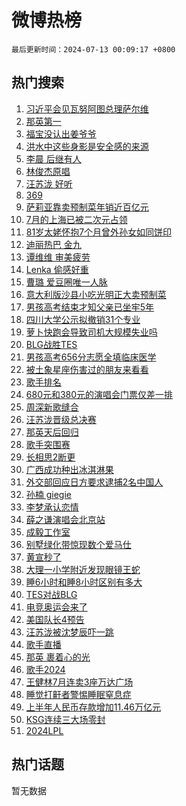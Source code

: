 # 微博热榜

`最后更新时间：2024-07-13 00:09:17 +0800`

## 热门搜索

1. [习近平会见瓦努阿图总理萨尔维](https://m.weibo.cn/search?containerid=100103type%3D1%26t%3D10%26q%3D%23%E4%B9%A0%E8%BF%91%E5%B9%B3%E4%BC%9A%E8%A7%81%E7%93%A6%E5%8A%AA%E9%98%BF%E5%9B%BE%E6%80%BB%E7%90%86%E8%90%A8%E5%B0%94%E7%BB%B4%23&stream_entry_id=51&isnewpage=1&extparam=seat%3D1%26q%3D%2523%25E4%25B9%25A0%25E8%25BF%2591%25E5%25B9%25B3%25E4%25BC%259A%25E8%25A7%2581%25E7%2593%25A6%25E5%258A%25AA%25E9%2598%25BF%25E5%259B%25BE%25E6%2580%25BB%25E7%2590%2586%25E8%2590%25A8%25E5%25B0%2594%25E7%25BB%25B4%2523%26dgr%3D0%26cate%3D10103%26stream_entry_id%3D51%26filter_type%3Drealtimehot%26pos%3D0%26c_type%3D51%26display_time%3D1720800556%26pre_seqid%3D172080055615302665058)
1. [那英第一](https://m.weibo.cn/search?containerid=100103type%3D1%26t%3D10%26q%3D%E9%82%A3%E8%8B%B1%E7%AC%AC%E4%B8%80&stream_entry_id=31&isnewpage=1&extparam=seat%3D1%26cate%3D5001%26lcate%3D5001%26pos%3D0%26realpos%3D1%26q%3D%25E9%2582%25A3%25E8%258B%25B1%25E7%25AC%25AC%25E4%25B8%2580%26dgr%3D0%26flag%3D2%26stream_entry_id%3D31%26filter_type%3Drealtimehot%26band_rank%3D1%26c_type%3D31%26display_time%3D1720800556%26pre_seqid%3D172080055615302665058)
1. [福宝没认出姜爷爷](https://m.weibo.cn/search?containerid=100103type%3D1%26t%3D10%26q%3D%23%E7%A6%8F%E5%AE%9D%E6%B2%A1%E8%AE%A4%E5%87%BA%E5%A7%9C%E7%88%B7%E7%88%B7%23&stream_entry_id=31&isnewpage=1&extparam=seat%3D1%26cate%3D5001%26lcate%3D5001%26pos%3D1%26realpos%3D2%26q%3D%2523%25E7%25A6%258F%25E5%25AE%259D%25E6%25B2%25A1%25E8%25AE%25A4%25E5%2587%25BA%25E5%25A7%259C%25E7%2588%25B7%25E7%2588%25B7%2523%26dgr%3D0%26flag%3D2%26stream_entry_id%3D31%26filter_type%3Drealtimehot%26band_rank%3D2%26c_type%3D31%26display_time%3D1720800556%26pre_seqid%3D172080055615302665058)
1. [洪水中这些身影是安全感的来源](https://m.weibo.cn/search?containerid=100103type%3D1%26t%3D10%26q%3D%23%E6%B4%AA%E6%B0%B4%E4%B8%AD%E8%BF%99%E4%BA%9B%E8%BA%AB%E5%BD%B1%E6%98%AF%E5%AE%89%E5%85%A8%E6%84%9F%E7%9A%84%E6%9D%A5%E6%BA%90%23&stream_entry_id=31&isnewpage=1&extparam=seat%3D1%26cate%3D5001%26lcate%3D5001%26pos%3D2%26realpos%3D3%26q%3D%2523%25E6%25B4%25AA%25E6%25B0%25B4%25E4%25B8%25AD%25E8%25BF%2599%25E4%25BA%259B%25E8%25BA%25AB%25E5%25BD%25B1%25E6%2598%25AF%25E5%25AE%2589%25E5%2585%25A8%25E6%2584%259F%25E7%259A%2584%25E6%259D%25A5%25E6%25BA%2590%2523%26dgr%3D0%26flag%3D0%26stream_entry_id%3D31%26filter_type%3Drealtimehot%26band_rank%3D3%26c_type%3D31%26display_time%3D1720800556%26pre_seqid%3D172080055615302665058)
1. [李晨 后继有人](https://m.weibo.cn/search?containerid=100103type%3D1%26t%3D10%26q%3D%E6%9D%8E%E6%99%A8+%E5%90%8E%E7%BB%A7%E6%9C%89%E4%BA%BA&stream_entry_id=31&isnewpage=1&extparam=seat%3D1%26cate%3D5001%26lcate%3D5001%26pos%3D3%26realpos%3D4%26q%3D%25E6%259D%258E%25E6%2599%25A8%2520%25E5%2590%258E%25E7%25BB%25A7%25E6%259C%2589%25E4%25BA%25BA%26dgr%3D0%26flag%3D1%26stream_entry_id%3D31%26filter_type%3Drealtimehot%26band_rank%3D4%26c_type%3D31%26display_time%3D1720800556%26pre_seqid%3D172080055615302665058)
1. [林俊杰原唱](https://m.weibo.cn/search?containerid=100103type%3D1%26t%3D10%26q%3D%E6%9E%97%E4%BF%8A%E6%9D%B0%E5%8E%9F%E5%94%B1&stream_entry_id=31&isnewpage=1&extparam=seat%3D1%26cate%3D5001%26lcate%3D5001%26pos%3D4%26realpos%3D5%26q%3D%25E6%259E%2597%25E4%25BF%258A%25E6%259D%25B0%25E5%258E%259F%25E5%2594%25B1%26dgr%3D0%26flag%3D1%26stream_entry_id%3D31%26filter_type%3Drealtimehot%26band_rank%3D5%26c_type%3D31%26display_time%3D1720800556%26pre_seqid%3D172080055615302665058)
1. [汪苏泷 好听](https://m.weibo.cn/search?containerid=100103type%3D1%26t%3D10%26q%3D%E6%B1%AA%E8%8B%8F%E6%B3%B7+%E5%A5%BD%E5%90%AC&stream_entry_id=31&isnewpage=1&extparam=seat%3D1%26cate%3D5001%26lcate%3D5001%26pos%3D5%26realpos%3D6%26q%3D%25E6%25B1%25AA%25E8%258B%258F%25E6%25B3%25B7%2520%25E5%25A5%25BD%25E5%2590%25AC%26dgr%3D0%26flag%3D2%26stream_entry_id%3D31%26filter_type%3Drealtimehot%26band_rank%3D6%26c_type%3D31%26display_time%3D1720800556%26pre_seqid%3D172080055615302665058)
1. [369](https://m.weibo.cn/search?containerid=100103type%3D1%26t%3D10%26q%3D369&stream_entry_id=31&isnewpage=1&extparam=seat%3D1%26cate%3D5001%26lcate%3D5001%26pos%3D6%26realpos%3D7%26q%3D369%26dgr%3D0%26flag%3D1%26stream_entry_id%3D31%26filter_type%3Drealtimehot%26band_rank%3D7%26c_type%3D31%26display_time%3D1720800556%26pre_seqid%3D172080055615302665058)
1. [萨莉亚靠卖预制菜年销近百亿元](https://m.weibo.cn/search?containerid=100103type%3D1%26t%3D10%26q%3D%23%E8%90%A8%E8%8E%89%E4%BA%9A%E9%9D%A0%E5%8D%96%E9%A2%84%E5%88%B6%E8%8F%9C%E5%B9%B4%E9%94%80%E8%BF%91%E7%99%BE%E4%BA%BF%E5%85%83%23&stream_entry_id=31&isnewpage=1&extparam=seat%3D1%26cate%3D5001%26lcate%3D5001%26pos%3D7%26realpos%3D8%26q%3D%2523%25E8%2590%25A8%25E8%258E%2589%25E4%25BA%259A%25E9%259D%25A0%25E5%258D%2596%25E9%25A2%2584%25E5%2588%25B6%25E8%258F%259C%25E5%25B9%25B4%25E9%2594%2580%25E8%25BF%2591%25E7%2599%25BE%25E4%25BA%25BF%25E5%2585%2583%2523%26dgr%3D0%26flag%3D0%26stream_entry_id%3D31%26filter_type%3Drealtimehot%26band_rank%3D8%26c_type%3D31%26display_time%3D1720800556%26pre_seqid%3D172080055615302665058)
1. [7月的上海已被二次元占领](https://m.weibo.cn/search?containerid=100103type%3D1%26t%3D10%26q%3D%237%E6%9C%88%E7%9A%84%E4%B8%8A%E6%B5%B7%E5%B7%B2%E8%A2%AB%E4%BA%8C%E6%AC%A1%E5%85%83%E5%8D%A0%E9%A2%86%23&stream_entry_id=31&isnewpage=1&extparam=seat%3D1%26cate%3D5001%26lcate%3D5001%26pos%3D8%26realpos%3D9%26q%3D%25237%25E6%259C%2588%25E7%259A%2584%25E4%25B8%258A%25E6%25B5%25B7%25E5%25B7%25B2%25E8%25A2%25AB%25E4%25BA%258C%25E6%25AC%25A1%25E5%2585%2583%25E5%258D%25A0%25E9%25A2%2586%2523%26dgr%3D0%26flag%3D2%26stream_entry_id%3D31%26filter_type%3Drealtimehot%26band_rank%3D9%26c_type%3D31%26display_time%3D1720800556%26pre_seqid%3D172080055615302665058)
1. [81岁太姥怀抱7个月曾外孙女如同饼印](https://m.weibo.cn/search?containerid=100103type%3D1%26t%3D10%26q%3D%2381%E5%B2%81%E5%A4%AA%E5%A7%A5%E6%80%80%E6%8A%B17%E4%B8%AA%E6%9C%88%E6%9B%BE%E5%A4%96%E5%AD%99%E5%A5%B3%E5%A6%82%E5%90%8C%E9%A5%BC%E5%8D%B0%23&stream_entry_id=31&isnewpage=1&extparam=seat%3D1%26cate%3D5001%26lcate%3D5001%26pos%3D9%26realpos%3D10%26q%3D%252381%25E5%25B2%2581%25E5%25A4%25AA%25E5%25A7%25A5%25E6%2580%2580%25E6%258A%25B17%25E4%25B8%25AA%25E6%259C%2588%25E6%259B%25BE%25E5%25A4%2596%25E5%25AD%2599%25E5%25A5%25B3%25E5%25A6%2582%25E5%2590%258C%25E9%25A5%25BC%25E5%258D%25B0%2523%26dgr%3D0%26flag%3D32768%26stream_entry_id%3D31%26filter_type%3Drealtimehot%26band_rank%3D10%26c_type%3D31%26display_time%3D1720800556%26pre_seqid%3D172080055615302665058)
1. [迪丽热巴 金九](https://m.weibo.cn/search?containerid=100103type%3D1%26t%3D10%26q%3D%E8%BF%AA%E4%B8%BD%E7%83%AD%E5%B7%B4+%E9%87%91%E4%B9%9D&stream_entry_id=31&isnewpage=1&extparam=seat%3D1%26cate%3D5001%26lcate%3D5001%26pos%3D10%26realpos%3D11%26q%3D%25E8%25BF%25AA%25E4%25B8%25BD%25E7%2583%25AD%25E5%25B7%25B4%2520%25E9%2587%2591%25E4%25B9%259D%26dgr%3D0%26flag%3D2%26stream_entry_id%3D31%26filter_type%3Drealtimehot%26band_rank%3D11%26c_type%3D31%26display_time%3D1720800556%26pre_seqid%3D172080055615302665058)
1. [谭维维 审美疲劳](https://m.weibo.cn/search?containerid=100103type%3D1%26t%3D10%26q%3D%E8%B0%AD%E7%BB%B4%E7%BB%B4+%E5%AE%A1%E7%BE%8E%E7%96%B2%E5%8A%B3&stream_entry_id=31&isnewpage=1&extparam=seat%3D1%26cate%3D5001%26lcate%3D5001%26pos%3D11%26realpos%3D12%26q%3D%25E8%25B0%25AD%25E7%25BB%25B4%25E7%25BB%25B4%2520%25E5%25AE%25A1%25E7%25BE%258E%25E7%2596%25B2%25E5%258A%25B3%26dgr%3D0%26flag%3D0%26stream_entry_id%3D31%26filter_type%3Drealtimehot%26band_rank%3D12%26c_type%3D31%26display_time%3D1720800556%26pre_seqid%3D172080055615302665058)
1. [Lenka 偷感好重](https://m.weibo.cn/search?containerid=100103type%3D1%26t%3D10%26q%3DLenka+%E5%81%B7%E6%84%9F%E5%A5%BD%E9%87%8D&stream_entry_id=31&isnewpage=1&extparam=seat%3D1%26cate%3D5001%26lcate%3D5001%26pos%3D12%26realpos%3D13%26q%3DLenka%2520%25E5%2581%25B7%25E6%2584%259F%25E5%25A5%25BD%25E9%2587%258D%26dgr%3D0%26flag%3D0%26stream_entry_id%3D31%26filter_type%3Drealtimehot%26band_rank%3D13%26c_type%3D31%26display_time%3D1720800556%26pre_seqid%3D172080055615302665058)
1. [曹璐 爱豆圈唯一人脉](https://m.weibo.cn/search?containerid=100103type%3D1%26t%3D10%26q%3D%E6%9B%B9%E7%92%90+%E7%88%B1%E8%B1%86%E5%9C%88%E5%94%AF%E4%B8%80%E4%BA%BA%E8%84%89&stream_entry_id=31&isnewpage=1&extparam=seat%3D1%26cate%3D5001%26lcate%3D5001%26pos%3D13%26realpos%3D14%26q%3D%25E6%259B%25B9%25E7%2592%2590%2520%25E7%2588%25B1%25E8%25B1%2586%25E5%259C%2588%25E5%2594%25AF%25E4%25B8%2580%25E4%25BA%25BA%25E8%2584%2589%26dgr%3D0%26flag%3D1%26stream_entry_id%3D31%26filter_type%3Drealtimehot%26band_rank%3D14%26c_type%3D31%26display_time%3D1720800556%26pre_seqid%3D172080055615302665058)
1. [意大利版沙县小吃光明正大卖预制菜](https://m.weibo.cn/search?containerid=100103type%3D1%26t%3D10%26q%3D%23%E6%84%8F%E5%A4%A7%E5%88%A9%E7%89%88%E6%B2%99%E5%8E%BF%E5%B0%8F%E5%90%83%E5%85%89%E6%98%8E%E6%AD%A3%E5%A4%A7%E5%8D%96%E9%A2%84%E5%88%B6%E8%8F%9C%23&stream_entry_id=31&isnewpage=1&extparam=seat%3D1%26cate%3D5001%26lcate%3D5001%26pos%3D14%26realpos%3D15%26q%3D%2523%25E6%2584%258F%25E5%25A4%25A7%25E5%2588%25A9%25E7%2589%2588%25E6%25B2%2599%25E5%258E%25BF%25E5%25B0%258F%25E5%2590%2583%25E5%2585%2589%25E6%2598%258E%25E6%25AD%25A3%25E5%25A4%25A7%25E5%258D%2596%25E9%25A2%2584%25E5%2588%25B6%25E8%258F%259C%2523%26dgr%3D0%26flag%3D0%26stream_entry_id%3D31%26filter_type%3Drealtimehot%26band_rank%3D15%26c_type%3D31%26display_time%3D1720800556%26pre_seqid%3D172080055615302665058)
1. [男孩高考结束才知父亲已坐牢5年](https://m.weibo.cn/search?containerid=100103type%3D1%26t%3D10%26q%3D%23%E7%94%B7%E5%AD%A9%E9%AB%98%E8%80%83%E7%BB%93%E6%9D%9F%E6%89%8D%E7%9F%A5%E7%88%B6%E4%BA%B2%E5%B7%B2%E5%9D%90%E7%89%A25%E5%B9%B4%23&stream_entry_id=31&isnewpage=1&extparam=seat%3D1%26cate%3D5001%26lcate%3D5001%26pos%3D15%26realpos%3D16%26q%3D%2523%25E7%2594%25B7%25E5%25AD%25A9%25E9%25AB%2598%25E8%2580%2583%25E7%25BB%2593%25E6%259D%259F%25E6%2589%258D%25E7%259F%25A5%25E7%2588%25B6%25E4%25BA%25B2%25E5%25B7%25B2%25E5%259D%2590%25E7%2589%25A25%25E5%25B9%25B4%2523%26dgr%3D0%26flag%3D0%26stream_entry_id%3D31%26filter_type%3Drealtimehot%26band_rank%3D16%26c_type%3D31%26display_time%3D1720800556%26pre_seqid%3D172080055615302665058)
1. [四川大学公示拟撤销31个专业](https://m.weibo.cn/search?containerid=100103type%3D1%26t%3D10%26q%3D%23%E5%9B%9B%E5%B7%9D%E5%A4%A7%E5%AD%A6%E5%85%AC%E7%A4%BA%E6%8B%9F%E6%92%A4%E9%94%8031%E4%B8%AA%E4%B8%93%E4%B8%9A%23&stream_entry_id=31&isnewpage=1&extparam=seat%3D1%26cate%3D5001%26lcate%3D5001%26pos%3D16%26realpos%3D17%26q%3D%2523%25E5%259B%259B%25E5%25B7%259D%25E5%25A4%25A7%25E5%25AD%25A6%25E5%2585%25AC%25E7%25A4%25BA%25E6%258B%259F%25E6%2592%25A4%25E9%2594%258031%25E4%25B8%25AA%25E4%25B8%2593%25E4%25B8%259A%2523%26dgr%3D0%26flag%3D0%26stream_entry_id%3D31%26filter_type%3Drealtimehot%26band_rank%3D17%26c_type%3D31%26display_time%3D1720800556%26pre_seqid%3D172080055615302665058)
1. [萝卜快跑会导致司机大规模失业吗](https://m.weibo.cn/search?containerid=100103type%3D1%26t%3D10%26q%3D%23%E8%90%9D%E5%8D%9C%E5%BF%AB%E8%B7%91%E4%BC%9A%E5%AF%BC%E8%87%B4%E5%8F%B8%E6%9C%BA%E5%A4%A7%E8%A7%84%E6%A8%A1%E5%A4%B1%E4%B8%9A%E5%90%97%23&stream_entry_id=31&isnewpage=1&extparam=seat%3D1%26cate%3D5001%26lcate%3D5001%26pos%3D17%26realpos%3D18%26q%3D%2523%25E8%2590%259D%25E5%258D%259C%25E5%25BF%25AB%25E8%25B7%2591%25E4%25BC%259A%25E5%25AF%25BC%25E8%2587%25B4%25E5%258F%25B8%25E6%259C%25BA%25E5%25A4%25A7%25E8%25A7%2584%25E6%25A8%25A1%25E5%25A4%25B1%25E4%25B8%259A%25E5%2590%2597%2523%26dgr%3D0%26flag%3D0%26stream_entry_id%3D31%26filter_type%3Drealtimehot%26band_rank%3D18%26c_type%3D31%26display_time%3D1720800556%26pre_seqid%3D172080055615302665058)
1. [BLG战胜TES](https://m.weibo.cn/search?containerid=100103type%3D1%26t%3D10%26q%3D%23BLG%E6%88%98%E8%83%9CTES%23&stream_entry_id=31&isnewpage=1&extparam=seat%3D1%26cate%3D5001%26lcate%3D5001%26pos%3D18%26realpos%3D19%26q%3D%2523BLG%25E6%2588%2598%25E8%2583%259CTES%2523%26dgr%3D0%26flag%3D1%26stream_entry_id%3D31%26filter_type%3Drealtimehot%26band_rank%3D19%26c_type%3D31%26display_time%3D1720800556%26pre_seqid%3D172080055615302665058)
1. [男孩高考656分志愿全填临床医学](https://m.weibo.cn/search?containerid=100103type%3D1%26t%3D10%26q%3D%23%E7%94%B7%E5%AD%A9%E9%AB%98%E8%80%83656%E5%88%86%E5%BF%97%E6%84%BF%E5%85%A8%E5%A1%AB%E4%B8%B4%E5%BA%8A%E5%8C%BB%E5%AD%A6%23&stream_entry_id=31&isnewpage=1&extparam=seat%3D1%26cate%3D5001%26lcate%3D5001%26pos%3D19%26realpos%3D20%26q%3D%2523%25E7%2594%25B7%25E5%25AD%25A9%25E9%25AB%2598%25E8%2580%2583656%25E5%2588%2586%25E5%25BF%2597%25E6%2584%25BF%25E5%2585%25A8%25E5%25A1%25AB%25E4%25B8%25B4%25E5%25BA%258A%25E5%258C%25BB%25E5%25AD%25A6%2523%26dgr%3D0%26flag%3D32768%26stream_entry_id%3D31%26filter_type%3Drealtimehot%26band_rank%3D20%26c_type%3D31%26display_time%3D1720800556%26pre_seqid%3D172080055615302665058)
1. [被土象星座伤害过的朋友来看看](https://m.weibo.cn/search?containerid=100103type%3D1%26t%3D10%26q%3D%23%E8%A2%AB%E5%9C%9F%E8%B1%A1%E6%98%9F%E5%BA%A7%E4%BC%A4%E5%AE%B3%E8%BF%87%E7%9A%84%E6%9C%8B%E5%8F%8B%E6%9D%A5%E7%9C%8B%E7%9C%8B%23&stream_entry_id=31&isnewpage=1&extparam=seat%3D1%26cate%3D5001%26lcate%3D5001%26pos%3D20%26realpos%3D21%26q%3D%2523%25E8%25A2%25AB%25E5%259C%259F%25E8%25B1%25A1%25E6%2598%259F%25E5%25BA%25A7%25E4%25BC%25A4%25E5%25AE%25B3%25E8%25BF%2587%25E7%259A%2584%25E6%259C%258B%25E5%258F%258B%25E6%259D%25A5%25E7%259C%258B%25E7%259C%258B%2523%26dgr%3D0%26flag%3D1%26stream_entry_id%3D31%26filter_type%3Drealtimehot%26band_rank%3D21%26c_type%3D31%26display_time%3D1720800556%26pre_seqid%3D172080055615302665058)
1. [歌手排名](https://m.weibo.cn/search?containerid=100103type%3D1%26t%3D10%26q%3D%E6%AD%8C%E6%89%8B%E6%8E%92%E5%90%8D&stream_entry_id=31&isnewpage=1&extparam=seat%3D1%26cate%3D5001%26lcate%3D5001%26pos%3D21%26realpos%3D22%26q%3D%25E6%25AD%258C%25E6%2589%258B%25E6%258E%2592%25E5%2590%258D%26dgr%3D0%26flag%3D0%26stream_entry_id%3D31%26filter_type%3Drealtimehot%26band_rank%3D22%26c_type%3D31%26display_time%3D1720800556%26pre_seqid%3D172080055615302665058)
1. [680元和380元的演唱会门票仅差一排](https://m.weibo.cn/search?containerid=100103type%3D1%26t%3D10%26q%3D%23680%E5%85%83%E5%92%8C380%E5%85%83%E7%9A%84%E6%BC%94%E5%94%B1%E4%BC%9A%E9%97%A8%E7%A5%A8%E4%BB%85%E5%B7%AE%E4%B8%80%E6%8E%92%23&stream_entry_id=31&isnewpage=1&extparam=seat%3D1%26cate%3D5001%26lcate%3D5001%26pos%3D22%26realpos%3D23%26q%3D%2523680%25E5%2585%2583%25E5%2592%258C380%25E5%2585%2583%25E7%259A%2584%25E6%25BC%2594%25E5%2594%25B1%25E4%25BC%259A%25E9%2597%25A8%25E7%25A5%25A8%25E4%25BB%2585%25E5%25B7%25AE%25E4%25B8%2580%25E6%258E%2592%2523%26dgr%3D0%26flag%3D0%26stream_entry_id%3D31%26filter_type%3Drealtimehot%26band_rank%3D23%26c_type%3D31%26display_time%3D1720800556%26pre_seqid%3D172080055615302665058)
1. [周深新歌缝合](https://m.weibo.cn/search?containerid=100103type%3D1%26t%3D10%26q%3D%23%E5%91%A8%E6%B7%B1%E6%96%B0%E6%AD%8C%E7%BC%9D%E5%90%88%23&stream_entry_id=31&isnewpage=1&extparam=seat%3D1%26cate%3D5001%26lcate%3D5001%26pos%3D23%26realpos%3D24%26q%3D%2523%25E5%2591%25A8%25E6%25B7%25B1%25E6%2596%25B0%25E6%25AD%258C%25E7%25BC%259D%25E5%2590%2588%2523%26dgr%3D0%26flag%3D1%26stream_entry_id%3D31%26filter_type%3Drealtimehot%26band_rank%3D24%26c_type%3D31%26display_time%3D1720800556%26pre_seqid%3D172080055615302665058)
1. [汪苏泷晋级总决赛](https://m.weibo.cn/search?containerid=100103type%3D1%26t%3D10%26q%3D%23%E6%B1%AA%E8%8B%8F%E6%B3%B7%E6%99%8B%E7%BA%A7%E6%80%BB%E5%86%B3%E8%B5%9B%23&stream_entry_id=31&isnewpage=1&extparam=seat%3D1%26cate%3D5001%26lcate%3D5001%26pos%3D24%26realpos%3D25%26q%3D%2523%25E6%25B1%25AA%25E8%258B%258F%25E6%25B3%25B7%25E6%2599%258B%25E7%25BA%25A7%25E6%2580%25BB%25E5%2586%25B3%25E8%25B5%259B%2523%26dgr%3D0%26flag%3D1%26stream_entry_id%3D31%26filter_type%3Drealtimehot%26band_rank%3D25%26c_type%3D31%26display_time%3D1720800556%26pre_seqid%3D172080055615302665058)
1. [那英天后回归](https://m.weibo.cn/search?containerid=100103type%3D1%26t%3D10%26q%3D%E9%82%A3%E8%8B%B1%E5%A4%A9%E5%90%8E%E5%9B%9E%E5%BD%92&stream_entry_id=31&isnewpage=1&extparam=seat%3D1%26cate%3D5001%26lcate%3D5001%26pos%3D25%26realpos%3D26%26q%3D%25E9%2582%25A3%25E8%258B%25B1%25E5%25A4%25A9%25E5%2590%258E%25E5%259B%259E%25E5%25BD%2592%26dgr%3D0%26flag%3D0%26stream_entry_id%3D31%26filter_type%3Drealtimehot%26band_rank%3D26%26c_type%3D31%26display_time%3D1720800556%26pre_seqid%3D172080055615302665058)
1. [歌手突围赛](https://m.weibo.cn/search?containerid=100103type%3D1%26t%3D10%26q%3D%E6%AD%8C%E6%89%8B%E7%AA%81%E5%9B%B4%E8%B5%9B&stream_entry_id=31&isnewpage=1&extparam=seat%3D1%26cate%3D5001%26lcate%3D5001%26pos%3D26%26realpos%3D27%26q%3D%25E6%25AD%258C%25E6%2589%258B%25E7%25AA%2581%25E5%259B%25B4%25E8%25B5%259B%26dgr%3D0%26flag%3D1%26stream_entry_id%3D31%26filter_type%3Drealtimehot%26band_rank%3D27%26c_type%3D31%26display_time%3D1720800556%26pre_seqid%3D172080055615302665058)
1. [长相思2断更](https://m.weibo.cn/search?containerid=100103type%3D1%26t%3D10%26q%3D%E9%95%BF%E7%9B%B8%E6%80%9D2%E6%96%AD%E6%9B%B4&stream_entry_id=31&isnewpage=1&extparam=seat%3D1%26cate%3D5001%26lcate%3D5001%26pos%3D27%26realpos%3D28%26q%3D%25E9%2595%25BF%25E7%259B%25B8%25E6%2580%259D2%25E6%2596%25AD%25E6%259B%25B4%26dgr%3D0%26flag%3D0%26stream_entry_id%3D31%26filter_type%3Drealtimehot%26band_rank%3D28%26c_type%3D31%26display_time%3D1720800556%26pre_seqid%3D172080055615302665058)
1. [广西成功种出冰淇淋果](https://m.weibo.cn/search?containerid=100103type%3D1%26t%3D10%26q%3D%23%E5%B9%BF%E8%A5%BF%E6%88%90%E5%8A%9F%E7%A7%8D%E5%87%BA%E5%86%B0%E6%B7%87%E6%B7%8B%E6%9E%9C%23&stream_entry_id=31&isnewpage=1&extparam=seat%3D1%26cate%3D5001%26lcate%3D5001%26pos%3D28%26realpos%3D29%26q%3D%2523%25E5%25B9%25BF%25E8%25A5%25BF%25E6%2588%2590%25E5%258A%259F%25E7%25A7%258D%25E5%2587%25BA%25E5%2586%25B0%25E6%25B7%2587%25E6%25B7%258B%25E6%259E%259C%2523%26dgr%3D0%26flag%3D1%26stream_entry_id%3D31%26filter_type%3Drealtimehot%26band_rank%3D29%26c_type%3D31%26display_time%3D1720800556%26pre_seqid%3D172080055615302665058)
1. [外交部回应日方要求逮捕2名中国人](https://m.weibo.cn/search?containerid=100103type%3D1%26t%3D10%26q%3D%23%E5%A4%96%E4%BA%A4%E9%83%A8%E5%9B%9E%E5%BA%94%E6%97%A5%E6%96%B9%E8%A6%81%E6%B1%82%E9%80%AE%E6%8D%952%E5%90%8D%E4%B8%AD%E5%9B%BD%E4%BA%BA%23&stream_entry_id=31&isnewpage=1&extparam=seat%3D1%26cate%3D5001%26lcate%3D5001%26pos%3D29%26realpos%3D30%26q%3D%2523%25E5%25A4%2596%25E4%25BA%25A4%25E9%2583%25A8%25E5%259B%259E%25E5%25BA%2594%25E6%2597%25A5%25E6%2596%25B9%25E8%25A6%2581%25E6%25B1%2582%25E9%2580%25AE%25E6%258D%25952%25E5%2590%258D%25E4%25B8%25AD%25E5%259B%25BD%25E4%25BA%25BA%2523%26dgr%3D0%26flag%3D0%26stream_entry_id%3D31%26filter_type%3Drealtimehot%26band_rank%3D30%26c_type%3D31%26display_time%3D1720800556%26pre_seqid%3D172080055615302665058)
1. [孙楠 giegie](https://m.weibo.cn/search?containerid=100103type%3D1%26t%3D10%26q%3D%E5%AD%99%E6%A5%A0+giegie&stream_entry_id=31&isnewpage=1&extparam=seat%3D1%26cate%3D5001%26lcate%3D5001%26pos%3D30%26realpos%3D31%26q%3D%25E5%25AD%2599%25E6%25A5%25A0%2520giegie%26dgr%3D0%26flag%3D0%26stream_entry_id%3D31%26filter_type%3Drealtimehot%26band_rank%3D31%26c_type%3D31%26display_time%3D1720800556%26pre_seqid%3D172080055615302665058)
1. [李梦承认恋情](https://m.weibo.cn/search?containerid=100103type%3D1%26t%3D10%26q%3D%23%E6%9D%8E%E6%A2%A6%E6%89%BF%E8%AE%A4%E6%81%8B%E6%83%85%23&stream_entry_id=31&isnewpage=1&extparam=seat%3D1%26cate%3D5001%26lcate%3D5001%26pos%3D31%26realpos%3D32%26q%3D%2523%25E6%259D%258E%25E6%25A2%25A6%25E6%2589%25BF%25E8%25AE%25A4%25E6%2581%258B%25E6%2583%2585%2523%26dgr%3D0%26flag%3D0%26stream_entry_id%3D31%26filter_type%3Drealtimehot%26band_rank%3D32%26c_type%3D31%26display_time%3D1720800556%26pre_seqid%3D172080055615302665058)
1. [薛之谦演唱会北京站](https://m.weibo.cn/search?containerid=100103type%3D1%26t%3D10%26q%3D%E8%96%9B%E4%B9%8B%E8%B0%A6%E6%BC%94%E5%94%B1%E4%BC%9A%E5%8C%97%E4%BA%AC%E7%AB%99&stream_entry_id=31&isnewpage=1&extparam=seat%3D1%26cate%3D5001%26lcate%3D5001%26pos%3D32%26realpos%3D33%26q%3D%25E8%2596%259B%25E4%25B9%258B%25E8%25B0%25A6%25E6%25BC%2594%25E5%2594%25B1%25E4%25BC%259A%25E5%258C%2597%25E4%25BA%25AC%25E7%25AB%2599%26dgr%3D0%26flag%3D1%26stream_entry_id%3D31%26filter_type%3Drealtimehot%26band_rank%3D33%26c_type%3D31%26display_time%3D1720800556%26pre_seqid%3D172080055615302665058)
1. [成毅工作室](https://m.weibo.cn/search?containerid=100103type%3D1%26t%3D10%26q%3D%E6%88%90%E6%AF%85%E5%B7%A5%E4%BD%9C%E5%AE%A4&stream_entry_id=31&isnewpage=1&extparam=seat%3D1%26cate%3D5001%26lcate%3D5001%26pos%3D33%26realpos%3D34%26q%3D%25E6%2588%2590%25E6%25AF%2585%25E5%25B7%25A5%25E4%25BD%259C%25E5%25AE%25A4%26dgr%3D0%26flag%3D0%26stream_entry_id%3D31%26filter_type%3Drealtimehot%26band_rank%3D34%26c_type%3D31%26display_time%3D1720800556%26pre_seqid%3D172080055615302665058)
1. [别墅绿化带惊现数个爱马仕](https://m.weibo.cn/search?containerid=100103type%3D1%26t%3D10%26q%3D%23%E5%88%AB%E5%A2%85%E7%BB%BF%E5%8C%96%E5%B8%A6%E6%83%8A%E7%8E%B0%E6%95%B0%E4%B8%AA%E7%88%B1%E9%A9%AC%E4%BB%95%23&stream_entry_id=31&isnewpage=1&extparam=seat%3D1%26cate%3D5001%26lcate%3D5001%26pos%3D34%26realpos%3D35%26q%3D%2523%25E5%2588%25AB%25E5%25A2%2585%25E7%25BB%25BF%25E5%258C%2596%25E5%25B8%25A6%25E6%2583%258A%25E7%258E%25B0%25E6%2595%25B0%25E4%25B8%25AA%25E7%2588%25B1%25E9%25A9%25AC%25E4%25BB%2595%2523%26dgr%3D0%26flag%3D0%26stream_entry_id%3D31%26filter_type%3Drealtimehot%26band_rank%3D35%26c_type%3D31%26display_time%3D1720800556%26pre_seqid%3D172080055615302665058)
1. [黄宣秒了](https://m.weibo.cn/search?containerid=100103type%3D1%26t%3D10%26q%3D%E9%BB%84%E5%AE%A3%E7%A7%92%E4%BA%86&stream_entry_id=31&isnewpage=1&extparam=seat%3D1%26cate%3D5001%26lcate%3D5001%26pos%3D35%26realpos%3D36%26q%3D%25E9%25BB%2584%25E5%25AE%25A3%25E7%25A7%2592%25E4%25BA%2586%26dgr%3D0%26flag%3D0%26stream_entry_id%3D31%26filter_type%3Drealtimehot%26band_rank%3D36%26c_type%3D31%26display_time%3D1720800556%26pre_seqid%3D172080055615302665058)
1. [大理一小学附近发现眼镜王蛇](https://m.weibo.cn/search?containerid=100103type%3D1%26t%3D10%26q%3D%23%E5%A4%A7%E7%90%86%E4%B8%80%E5%B0%8F%E5%AD%A6%E9%99%84%E8%BF%91%E5%8F%91%E7%8E%B0%E7%9C%BC%E9%95%9C%E7%8E%8B%E8%9B%87%23&stream_entry_id=31&isnewpage=1&extparam=seat%3D1%26cate%3D5001%26lcate%3D5001%26pos%3D36%26realpos%3D37%26q%3D%2523%25E5%25A4%25A7%25E7%2590%2586%25E4%25B8%2580%25E5%25B0%258F%25E5%25AD%25A6%25E9%2599%2584%25E8%25BF%2591%25E5%258F%2591%25E7%258E%25B0%25E7%259C%25BC%25E9%2595%259C%25E7%258E%258B%25E8%259B%2587%2523%26dgr%3D0%26flag%3D0%26stream_entry_id%3D31%26filter_type%3Drealtimehot%26band_rank%3D37%26c_type%3D31%26display_time%3D1720800556%26pre_seqid%3D172080055615302665058)
1. [睡6小时和睡8小时区别有多大](https://m.weibo.cn/search?containerid=100103type%3D1%26t%3D10%26q%3D%23%E7%9D%A16%E5%B0%8F%E6%97%B6%E5%92%8C%E7%9D%A18%E5%B0%8F%E6%97%B6%E5%8C%BA%E5%88%AB%E6%9C%89%E5%A4%9A%E5%A4%A7%23&stream_entry_id=31&isnewpage=1&extparam=seat%3D1%26cate%3D5001%26lcate%3D5001%26pos%3D37%26realpos%3D38%26q%3D%2523%25E7%259D%25A16%25E5%25B0%258F%25E6%2597%25B6%25E5%2592%258C%25E7%259D%25A18%25E5%25B0%258F%25E6%2597%25B6%25E5%258C%25BA%25E5%2588%25AB%25E6%259C%2589%25E5%25A4%259A%25E5%25A4%25A7%2523%26dgr%3D0%26flag%3D0%26stream_entry_id%3D31%26filter_type%3Drealtimehot%26band_rank%3D38%26c_type%3D31%26display_time%3D1720800556%26pre_seqid%3D172080055615302665058)
1. [TES对战BLG](https://m.weibo.cn/search?containerid=100103type%3D1%26t%3D10%26q%3D%23TES%E5%AF%B9%E6%88%98BLG%23&stream_entry_id=31&isnewpage=1&extparam=seat%3D1%26cate%3D5001%26lcate%3D5001%26pos%3D38%26realpos%3D39%26q%3D%2523TES%25E5%25AF%25B9%25E6%2588%2598BLG%2523%26dgr%3D0%26flag%3D0%26stream_entry_id%3D31%26filter_type%3Drealtimehot%26band_rank%3D39%26c_type%3D31%26display_time%3D1720800556%26pre_seqid%3D172080055615302665058)
1. [电竞奥运会来了](https://m.weibo.cn/search?containerid=100103type%3D1%26t%3D10%26q%3D%23%E7%94%B5%E7%AB%9E%E5%A5%A5%E8%BF%90%E4%BC%9A%E6%9D%A5%E4%BA%86%23&stream_entry_id=31&isnewpage=1&extparam=seat%3D1%26cate%3D5001%26lcate%3D5001%26pos%3D39%26realpos%3D40%26q%3D%2523%25E7%2594%25B5%25E7%25AB%259E%25E5%25A5%25A5%25E8%25BF%2590%25E4%25BC%259A%25E6%259D%25A5%25E4%25BA%2586%2523%26dgr%3D0%26flag%3D0%26stream_entry_id%3D31%26filter_type%3Drealtimehot%26band_rank%3D40%26c_type%3D31%26display_time%3D1720800556%26pre_seqid%3D172080055615302665058)
1. [美国队长4预告](https://m.weibo.cn/search?containerid=100103type%3D1%26t%3D10%26q%3D%23%E7%BE%8E%E5%9B%BD%E9%98%9F%E9%95%BF4%E9%A2%84%E5%91%8A%23&stream_entry_id=31&isnewpage=1&extparam=seat%3D1%26cate%3D5001%26lcate%3D5001%26pos%3D40%26realpos%3D41%26q%3D%2523%25E7%25BE%258E%25E5%259B%25BD%25E9%2598%259F%25E9%2595%25BF4%25E9%25A2%2584%25E5%2591%258A%2523%26dgr%3D0%26flag%3D0%26stream_entry_id%3D31%26filter_type%3Drealtimehot%26band_rank%3D41%26c_type%3D31%26display_time%3D1720800556%26pre_seqid%3D172080055615302665058)
1. [汪苏泷被沈梦辰吓一跳](https://m.weibo.cn/search?containerid=100103type%3D1%26t%3D10%26q%3D%23%E6%B1%AA%E8%8B%8F%E6%B3%B7%E8%A2%AB%E6%B2%88%E6%A2%A6%E8%BE%B0%E5%90%93%E4%B8%80%E8%B7%B3%23&stream_entry_id=31&isnewpage=1&extparam=seat%3D1%26cate%3D5001%26lcate%3D5001%26pos%3D41%26realpos%3D42%26q%3D%2523%25E6%25B1%25AA%25E8%258B%258F%25E6%25B3%25B7%25E8%25A2%25AB%25E6%25B2%2588%25E6%25A2%25A6%25E8%25BE%25B0%25E5%2590%2593%25E4%25B8%2580%25E8%25B7%25B3%2523%26dgr%3D0%26flag%3D1%26stream_entry_id%3D31%26filter_type%3Drealtimehot%26band_rank%3D42%26c_type%3D31%26display_time%3D1720800556%26pre_seqid%3D172080055615302665058)
1. [歌手直播](https://m.weibo.cn/search?containerid=100103type%3D1%26t%3D10%26q%3D%E6%AD%8C%E6%89%8B%E7%9B%B4%E6%92%AD&stream_entry_id=31&isnewpage=1&extparam=seat%3D1%26cate%3D5001%26lcate%3D5001%26pos%3D42%26realpos%3D43%26q%3D%25E6%25AD%258C%25E6%2589%258B%25E7%259B%25B4%25E6%2592%25AD%26dgr%3D0%26flag%3D0%26stream_entry_id%3D31%26filter_type%3Drealtimehot%26band_rank%3D43%26c_type%3D31%26display_time%3D1720800556%26pre_seqid%3D172080055615302665058)
1. [那英 裹着心的光](https://m.weibo.cn/search?containerid=100103type%3D1%26t%3D10%26q%3D%E9%82%A3%E8%8B%B1+%E8%A3%B9%E7%9D%80%E5%BF%83%E7%9A%84%E5%85%89&stream_entry_id=31&isnewpage=1&extparam=seat%3D1%26cate%3D5001%26lcate%3D5001%26pos%3D43%26realpos%3D44%26q%3D%25E9%2582%25A3%25E8%258B%25B1%2520%25E8%25A3%25B9%25E7%259D%2580%25E5%25BF%2583%25E7%259A%2584%25E5%2585%2589%26dgr%3D0%26flag%3D0%26stream_entry_id%3D31%26filter_type%3Drealtimehot%26band_rank%3D44%26c_type%3D31%26display_time%3D1720800556%26pre_seqid%3D172080055615302665058)
1. [歌手2024](https://m.weibo.cn/search?containerid=100103type%3D1%26t%3D10%26q%3D%E6%AD%8C%E6%89%8B2024&stream_entry_id=31&isnewpage=1&extparam=seat%3D1%26cate%3D5001%26lcate%3D5001%26pos%3D44%26realpos%3D45%26q%3D%25E6%25AD%258C%25E6%2589%258B2024%26dgr%3D0%26flag%3D0%26stream_entry_id%3D31%26filter_type%3Drealtimehot%26band_rank%3D45%26c_type%3D31%26display_time%3D1720800556%26pre_seqid%3D172080055615302665058)
1. [王健林7月连卖3座万达广场](https://m.weibo.cn/search?containerid=100103type%3D1%26t%3D10%26q%3D%23%E7%8E%8B%E5%81%A5%E6%9E%977%E6%9C%88%E8%BF%9E%E5%8D%963%E5%BA%A7%E4%B8%87%E8%BE%BE%E5%B9%BF%E5%9C%BA%23&stream_entry_id=31&isnewpage=1&extparam=seat%3D1%26cate%3D5001%26lcate%3D5001%26pos%3D45%26realpos%3D46%26q%3D%2523%25E7%258E%258B%25E5%2581%25A5%25E6%259E%25977%25E6%259C%2588%25E8%25BF%259E%25E5%258D%25963%25E5%25BA%25A7%25E4%25B8%2587%25E8%25BE%25BE%25E5%25B9%25BF%25E5%259C%25BA%2523%26dgr%3D0%26flag%3D0%26stream_entry_id%3D31%26filter_type%3Drealtimehot%26band_rank%3D46%26c_type%3D31%26display_time%3D1720800556%26pre_seqid%3D172080055615302665058)
1. [睡觉打鼾者警惕睡眠窒息症](https://m.weibo.cn/search?containerid=100103type%3D1%26t%3D10%26q%3D%23%E7%9D%A1%E8%A7%89%E6%89%93%E9%BC%BE%E8%80%85%E8%AD%A6%E6%83%95%E7%9D%A1%E7%9C%A0%E7%AA%92%E6%81%AF%E7%97%87%23&stream_entry_id=31&isnewpage=1&extparam=seat%3D1%26cate%3D5001%26lcate%3D5001%26pos%3D46%26realpos%3D47%26q%3D%2523%25E7%259D%25A1%25E8%25A7%2589%25E6%2589%2593%25E9%25BC%25BE%25E8%2580%2585%25E8%25AD%25A6%25E6%2583%2595%25E7%259D%25A1%25E7%259C%25A0%25E7%25AA%2592%25E6%2581%25AF%25E7%2597%2587%2523%26dgr%3D0%26flag%3D0%26stream_entry_id%3D31%26filter_type%3Drealtimehot%26band_rank%3D47%26c_type%3D31%26display_time%3D1720800556%26pre_seqid%3D172080055615302665058)
1. [上半年人民币存款增加11.46万亿元](https://m.weibo.cn/search?containerid=100103type%3D1%26t%3D10%26q%3D%23%E4%B8%8A%E5%8D%8A%E5%B9%B4%E4%BA%BA%E6%B0%91%E5%B8%81%E5%AD%98%E6%AC%BE%E5%A2%9E%E5%8A%A011.46%E4%B8%87%E4%BA%BF%E5%85%83%23&stream_entry_id=31&isnewpage=1&extparam=seat%3D1%26cate%3D5001%26lcate%3D5001%26pos%3D47%26realpos%3D48%26q%3D%2523%25E4%25B8%258A%25E5%258D%258A%25E5%25B9%25B4%25E4%25BA%25BA%25E6%25B0%2591%25E5%25B8%2581%25E5%25AD%2598%25E6%25AC%25BE%25E5%25A2%259E%25E5%258A%25A011.46%25E4%25B8%2587%25E4%25BA%25BF%25E5%2585%2583%2523%26dgr%3D0%26flag%3D0%26stream_entry_id%3D31%26filter_type%3Drealtimehot%26band_rank%3D48%26c_type%3D31%26display_time%3D1720800556%26pre_seqid%3D172080055615302665058)
1. [KSG连续三大场零封](https://m.weibo.cn/search?containerid=100103type%3D1%26t%3D10%26q%3D%23KSG%E8%BF%9E%E7%BB%AD%E4%B8%89%E5%A4%A7%E5%9C%BA%E9%9B%B6%E5%B0%81%23&stream_entry_id=31&isnewpage=1&extparam=seat%3D1%26cate%3D5001%26lcate%3D5001%26pos%3D48%26realpos%3D49%26q%3D%2523KSG%25E8%25BF%259E%25E7%25BB%25AD%25E4%25B8%2589%25E5%25A4%25A7%25E5%259C%25BA%25E9%259B%25B6%25E5%25B0%2581%2523%26dgr%3D0%26flag%3D1%26stream_entry_id%3D31%26filter_type%3Drealtimehot%26band_rank%3D49%26c_type%3D31%26display_time%3D1720800556%26pre_seqid%3D172080055615302665058)
1. [2024LPL](https://m.weibo.cn/search?containerid=100103type%3D1%26t%3D10%26q%3D2024LPL&stream_entry_id=31&isnewpage=1&extparam=seat%3D1%26cate%3D5001%26lcate%3D5001%26pos%3D49%26realpos%3D50%26q%3D2024LPL%26dgr%3D0%26flag%3D1%26stream_entry_id%3D31%26filter_type%3Drealtimehot%26band_rank%3D50%26c_type%3D31%26display_time%3D1720800556%26pre_seqid%3D172080055615302665058)

## 热门话题

暂无数据
